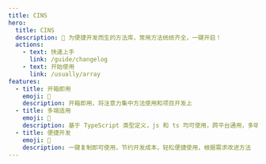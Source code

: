 ```yaml
---
title: CINS
hero:
  title: CINS
  description: 📖 为便捷开发而生的方法库，常用方法统统齐全，一键开启！
  actions:
    - text: 快速上手
      link: /guide/changelog
    - text: 开始使用
      link: /usually/array
features:
  - title: 开箱即用
    emoji: 💎
    description: 开箱即用，将注意力集中方法使用和项目开发上
  - title: 多端适用
    emoji: 🌈
    description: 基于 TypeScript 类型定义，js 和 ts 均可使用，跨平台通用，多端共进
  - title: 便捷开发
    emoji: 🚀
    description: 一键复制即可使用，节约开发成本，轻松便捷使用，根据需求改进方法
---
```

